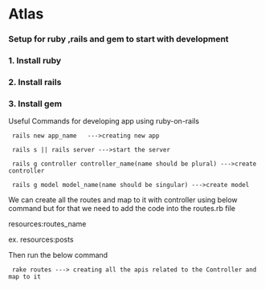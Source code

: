 
# Atlas
### Setup for ruby ,rails and gem to start with development

### 1. Install ruby
### 2. Install rails
### 3. Install gem 

Useful Commands for developing app using ruby-on-rails

     rails new app_name   --->creating new app 
     
     rails s || rails server --->start the server 
     
     rails g controller controller_name(name should be plural) --->create controller
     
     rails g model model_name(name should be singular) --->create model
     
We can create all the routes and map to it with controller using below command but for that we need to add the code into the routes.rb file

 resources:routes_name 
 
ex. resources:posts


Then run the below command

     rake routes ---> creating all the apis related to the Controller and map to it 

